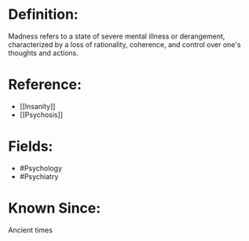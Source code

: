 

# Definition:
Madness refers to a state of severe mental illness or derangement, characterized by a loss of rationality, coherence, and control over one's thoughts and actions.

# Reference:
- [[Insanity]]
- [[Psychosis]]

# Fields: 
- #Psychology
- #Psychiatry

# Known Since:
Ancient times

